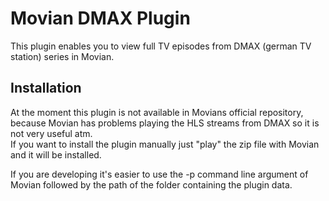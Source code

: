 # Movian DMAX Plugin

This plugin enables you to view full TV episodes from DMAX (german TV station) series in Movian.


## Installation
At the moment this plugin is not available in Movians official repository, because Movian has problems playing the HLS streams from DMAX so it is not very useful atm.   
If you want to install the plugin manually just "play" the zip file with Movian and it will be installed.

If you are developing it's easier to use the -p command line argument of Movian followed by the path of the folder containing the plugin data.
